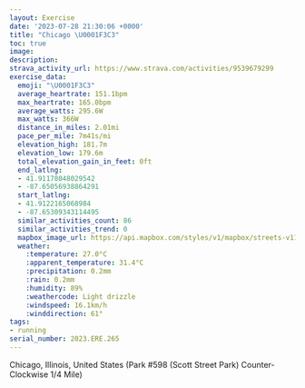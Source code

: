 ```yaml
---
layout: Exercise
date: '2023-07-28 21:30:06 +0000'
title: "Chicago \U0001F3C3"
toc: true
image:
description:
strava_activity_url: https://www.strava.com/activities/9539679299
exercise_data:
  emoji: "\U0001F3C3"
  average_heartrate: 151.1bpm
  max_heartrate: 165.0bpm
  average_watts: 295.6W
  max_watts: 366W
  distance_in_miles: 2.01mi
  pace_per_mile: 7m41s/mi
  elevation_high: 181.7m
  elevation_low: 179.6m
  total_elevation_gain_in_feet: 0ft
  end_latlng:
  - 41.91178048029542
  - -87.65056938864291
  start_latlng:
  - 41.9122165068984
  - -87.65309343114495
  similar_activities_count: 86
  similar_activities_trend: 0
  mapbox_image_url: https://api.mapbox.com/styles/v1/mapbox/streets-v11/static/path-5+787af2-1.0(e%7Bx~Fpl~uOEcB%3Fe%40KWAMHSn%40%7D%40%5CY%5Ca%40HU%40GKi%40Tw%40DoA%40GJG%3FyBXGFM%40u%40CGIG%3FGFwDAiJ%40YFa%40MyA%40a%40Di%40HId%40%5BPCTALENDFNC%5CDv%40ChA%40v%40Db%40FVRVVHrAAXILMJUD%5DEkDK_%40MQQIU%3FaAD%5DNKLI%5EIzAD%60BDNRXLFZB%60%40Cb%40APCPKLSD%5BCkDE%5BEMUUMEk%40AWBKA_%40JMNIXG%60%40%3FbDBRLNRPLB%7CAELCNMNOF%5BGmCCi%40CQGMOQME%5BAiADQHOPGNGxADtBBNHLPLVFrACPETOHSDYEoDEUISKIKGYC_B%3FWCKI_CFa%40LGHCFCX%40d%40LzB%3FbAF~%40G~B%40b%40Cz%40D%7CDA%5CB%7CAAxBEb%40Md%40),pin-s-s+e5b22e(-87.65145,41.91171),pin-s-f+89ae00(-87.64901999999996,41.91112999999995)/auto/800x800?access_token=pk.eyJ1Ijoiam9zaGJlY2ttYW4iLCJhIjoiY205eWR2aDd1MWZ6djJrbXc4a3M0bWZleiJ9.XiG9OWkNcZk2QzjJbxLB4A
  weather:
    :temperature: 27.0°C
    :apparent_temperature: 31.4°C
    :precipitation: 0.2mm
    :rain: 0.2mm
    :humidity: 89%
    :weathercode: Light drizzle
    :windspeed: 16.1km/h
    :winddirection: 61°
tags:
- running
serial_number: 2023.ERE.265
---
```

Chicago, Illinois, United States (Park #598 (Scott Street Park) Counter-Clockwise 1/4 Mile)
